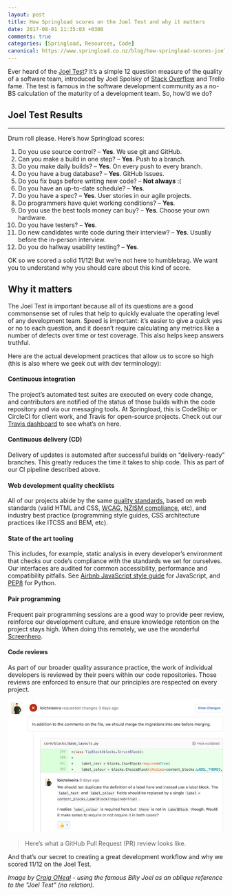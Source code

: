 ```yaml
---
layout: post
title: How Springload scores on the Joel Test and why it matters
date: 2017-08-01 11:35:03 +0300
comments: true
categories: [Springload, Resources, Code]
canonical: https://www.springload.co.nz/blog/how-springload-scores-joel-test-and-why-it-matters/
---
```


Ever heard of the [Joel Test](https://www.joelonsoftware.com/2000/08/09/the-joel-test-12-steps-to-better-code/)? It’s a simple 12 question measure of the quality of a software team, introduced by Joel Spolsky of [Stack Overflow](https://stackoverflow.com/) and Trello fame. The test is famous in the software development community as a no-BS calculation of the maturity of a development team. So, how’d we do?

<!-- more -->

## Joel Test Results

---

Drum roll please. Here’s how Springload scores:

1. Do you use source control? – **Yes**. We use git and GitHub.
2. Can you make a build in one step? – **Yes**. Push to a branch.
3. Do you make daily builds? – **Yes**. On every push to every branch.
4. Do you have a bug database? – **Yes**. GitHub Issues.
5. Do you fix bugs before writing new code? – **Not always** :(
6. Do you have an up-to-date schedule? – **Yes**.
7. Do you have a spec? – **Yes**. User stories in our agile projects.
8. Do programmers have quiet working conditions? – **Yes**.
9. Do you use the best tools money can buy? – **Yes**. Choose your own hardware.
10. Do you have testers? – **Yes**.
11. Do new candidates write code during their interview? – **Yes**. Usually before the in-person interview.
12. Do you do hallway usability testing? – **Yes**.

OK so we scored a solid 11/12! But we’re not here to humblebrag. We want you to understand why you should care about this kind of score.

## Why it matters

The Joel Test is important because all of its questions are a good commonsense set of rules that help to quickly evaluate the operating level of any development team. Speed is important: it’s easier to give a quick yes or no to each question, and it doesn’t require calculating any metrics like a number of defects over time or test coverage. This also helps keep answers truthful.

Here are the actual development practices that allow us to score so high (this is also where we geek out with dev terminology):

#### Continuous integration

The project’s automated test suites are executed on every code change, and contributors are notified of the status of those builds within the code repository and via our messaging tools. At Springload, this is CodeShip or CircleCI for client work, and Travis for open-source projects. Check out our [Travis dashboard](https://travis-ci.org/springload/) to see what’s on here.

#### Continuous delivery (CD)

Delivery of updates is automated after successful builds on “delivery-ready” branches. This greatly reduces the time it takes to ship code. This as part of our CI pipeline described above.

#### Web development quality checklists

All of our projects abide by the same [quality standards](https://github.com/springload/frontend-starter-kit/blob/master/docs/frontend-launch-checklist.md), based on web standards (valid HTML and CSS, [WCAG](https://www.w3.org/WAI/intro/wcag.php), [NZISM compliance](http://www.gcsb.govt.nz/publications/the-nz-information-security-manual/), etc), and industry best practice (programming style guides, CSS architecture practices like ITCSS and BEM, etc).

#### State of the art tooling

This includes, for example, static analysis in every developer’s environment that checks our code’s compliance with the standards we set for ourselves. Our interfaces are audited for common accessibility, performance and compatibility pitfalls. See [Airbnb JavaScript style guide](https://github.com/airbnb/javascript) for JavaScript, and [PEP8](https://www.python.org/dev/peps/pep-0008/) for Python.

#### Pair programming

Frequent pair programming sessions are a good way to provide peer review, reinforce our development culture, and ensure knowledge retention on the project stays high. When doing this remotely, we use the wonderful [Screenhero](https://screenhero.com/).

#### Code reviews

As part of our broader quality assurance practice, the work of individual developers is reviewed by their peers within our code repositories. Those reviews are enforced to ensure that our principles are respected on every project.

![Screenshot of a sample Pull Request review on GitHub](/images/code-review.png)

> Here’s what a GitHub Pull Request (PR) review looks like.

And that’s our secret to creating a great development workflow and why we scored 11/12 on the Joel Test.

_Image by [Craig ONeal](http://www.flickr.com/photos/craigoneal/485352145) \- using the famous Billy Joel as an oblique reference to the "Joel Test" (no relation)._
